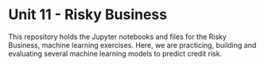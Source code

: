 # Unit 11 - Risky Business
This repository holds the Jupyter notebooks and files for the Risky Business, machine learning exercises. Here, we are practicing, building and evaluating several machine learning models to predict credit risk. 
